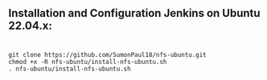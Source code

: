 #
## Installation and Configuration Jenkins on Ubuntu 22.04.x: 
#
#### 
    git clone https://github.com/SumonPaul18/nfs-ubuntu.git
    chmod +x -R nfs-ubuntu/install-nfs-ubuntu.sh
    . nfs-ubuntu/install-nfs-ubuntu.sh
#### 

